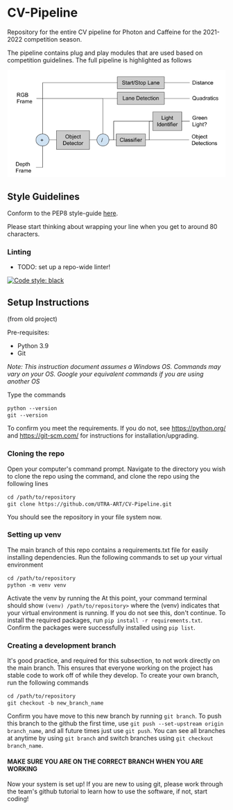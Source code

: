 CV-Pipeline
===========
Repository for the entire CV pipeline for Photon and Caffeine for the 2021-2022 competition season.

The pipeline contains plug and play modules that are used based on competition guidelines. The full pipeline is highlighted as follows

![CV Pipeline Model](resources/images/pipeline_model.PNG)


Style Guidelines
----------------
Conform to the PEP8 style-guide [here](https://www.python.org/dev/peps/pep-0008/).

Please start thinking about wrapping your line when you get to around 80 characters.

### Linting
* TODO: set up a repo-wide linter!

[![Code style: black](https://img.shields.io/badge/code%20style-black-000000.svg)](https://github.com/psf/black)


Setup Instructions
------------------
(from old project)

Pre-requisites: 
* Python 3.9
* Git

_Note: This instruction document assumes a Windows OS. Commands may vary on your OS. Google your equivalent commands if you are using another OS_

Type the commands
```
python --version
git --version
```
To confirm you meet the requirements. If you do not, see https://python.org/ and https://git-scm.com/ for instructions for installation/upgrading. 

### Cloning the repo
Open your computer's command prompt. 
Navigate to the directory you wish to clone the repo using the command, and clone the repo using the following lines
```
cd /path/to/repository
git clone https://github.com/UTRA-ART/CV-Pipeline.git 
```
You should see the repository in your file system now. 


### Setting up venv 
The main branch of this repo contains a requirements.txt file for easily installing dependencies. Run the following commands to set up your virtual environment
```
cd /path/to/repository 
python -m venv venv
```
Activate the venv by running the 
At this point, your command terminal should show
```(venv) /path/to/repository>``` where the (venv) indicates that your virtual environment is running. 
If you do not see this, don't continue. To install the required packages, run 
```pip install -r requirements.txt```. 
Confirm the packages were successfully installed using 
```pip list```.


### Creating a development branch 
It's good practice, and required for this subsection, to not work directly on the main branch. This ensures that everyone working on the project has 
stable code to work off of while they develop. To create your own branch, run the following commands
```
cd /path/to/repository 
git checkout -b new_branch_name
```
Confirm you have move to this new branch by running
```git branch```. 
To push this branch to the github the first time, use
```git push --set-upstream origin branch_name```, 
and all future times just use 
```git push```. 
You can see all branches at anytime by using ``` git branch ``` and switch branches using ``` git checkout branch_name ```. 
#### MAKE SURE YOU ARE ON THE CORRECT BRANCH WHEN YOU ARE WORKING

Now your system is set up! If you are new to using git, please work through the team's github tutorial to learn how to use the software, if not, start coding! 
